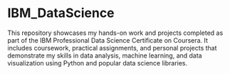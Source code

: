 # IBM_DataScience
This repository showcases my hands-on work and projects completed as part of the IBM Professional Data Science Certificate on Coursera. It includes coursework, practical assignments, and personal projects that demonstrate my skills in data analysis, machine learning, and data visualization using Python and popular data science libraries. 
